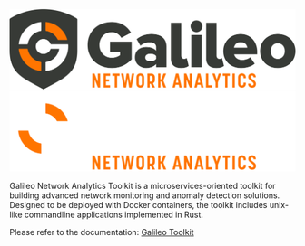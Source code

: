 ![galileo](gnat-light.png#gh-light-mode-only)
![galileo](gnat-dark.png#gh-dark-mode-only)


Galileo Network Analytics Toolkit is a microservices-oriented toolkit for building advanced network monitoring and anomaly detection solutions. Designed to be deployed with Docker containers, the toolkit includes unix-like commandline applications implemented in Rust.  

Please refer to the documentation: [Galileo Toolkit](https://galileotoolkit.org/)


